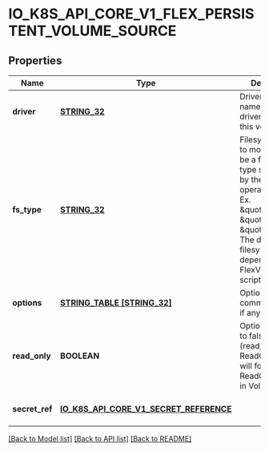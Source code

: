 # IO_K8S_API_CORE_V1_FLEX_PERSISTENT_VOLUME_SOURCE

## Properties
Name | Type | Description | Notes
------------ | ------------- | ------------- | -------------
**driver** | [**STRING_32**](STRING_32.md) | Driver is the name of the driver to use for this volume. | [default to null]
**fs_type** | [**STRING_32**](STRING_32.md) | Filesystem type to mount. Must be a filesystem type supported by the host operating system. Ex. \&quot;ext4\&quot;, \&quot;xfs\&quot;, \&quot;ntfs\&quot;. The default filesystem depends on FlexVolume script. | [optional] [default to null]
**options** | [**STRING_TABLE [STRING_32]**](STRING_32.md) | Optional: Extra command options if any. | [optional] [default to null]
**read_only** | **BOOLEAN** | Optional: Defaults to false (read/write). ReadOnly here will force the ReadOnly setting in VolumeMounts. | [optional] [default to null]
**secret_ref** | [**IO_K8S_API_CORE_V1_SECRET_REFERENCE**](io.k8s.api.core.v1.SecretReference.md) |  | [optional] [default to null]

[[Back to Model list]](../README.md#documentation-for-models) [[Back to API list]](../README.md#documentation-for-api-endpoints) [[Back to README]](../README.md)


